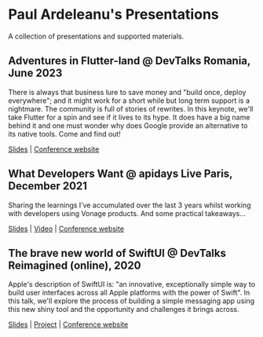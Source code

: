 # Paul Ardeleanu's Presentations

A collection of presentations and supported materials.


## Adventures in Flutter-land @ DevTalks Romania, June 2023

There is always that business lure to save money and "build once, deploy everywhere"; and it might work for a short while but long term support is a nightmare. The community is full of stories of rewrites. In this keynote, we'll take Flutter for a spin and see if it lives to its hype. It does have a big name behind it and one must wonder why does Google provide an alternative to its native tools. Come and find out!

[Slides](2023%20-%20DevTalks%20-%20Adventures%20in%20Flutter-land/slides.pdf) | [Conference website](https://www.devtalks.ro/)


## What Developers Want @ apidays Live Paris, December 2021

Sharing the learnings I’ve accumulated over the last 3 years whilst working with developers using Vonage products. And some practical takeaways...

[Slides](2021%20-%20apidays%20-%20What%20developers%20want/slides.pdf) | [Video](https://www.youtube.com/watch?v=4O92wtjpCLU) | [Conference website](https://www.apidays.global/paris2021/)


## The brave new world of SwiftUI @ DevTalks Reimagined (online), 2020

Apple's description of SwiftUI is: "an innovative, exceptionally simple way to build user interfaces 
across all Apple platforms with the power of Swift". In this talk, we'll explore the process of building 
a simple messaging app using this new shiny tool and the opportunity and challenges it brings across.

[Slides](2020%20-%20DevTalks-Reimagined%20-%20The%20brave%20new%20world%20of%20SwiftUI/slides.pdf) | [Project](2020%20-%20DevTalks-Reimagined%20-%20The%20brave%20new%20world%20of%20SwiftUI/project) | 
[Conference website](https://www.devtalks.ro/)